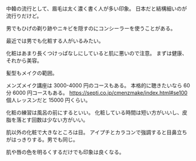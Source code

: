 中韓の流行として、眉毛は太く濃く書く人が多い印象。
日本だと結構細いのが流行りだけど。

男でもひげの剃り跡やニキビを隠すのにコンシーラーを使うことがある。

最近では男でも化粧する人がいるみたい。

化粧はあまり長くつけっぱなしにしていると肌に悪いので注意。
まずは健康、それから美容。

髪型もメイクの範囲。

メンズメイク講座は 3000-4000 円のコースもある。
本格的に聴きたいなら 60 分 6000 円コースもある。
https://septi.co.jp/cmenzmake/index.html#se100
個人レッスンだと 15000 円くらい。

化粧の練習は風呂の前にするといい。
化粧している時間は短い方がいいし、皮脂を落とす回数は少ない方がいい。

肌以外の化粧で大きなところは目。
アイプチとカラコンで強調すると目鼻立ちがはっきりする。男でも同じ。

肌や唇の色を明るくするだけでも印象は良くなる。
